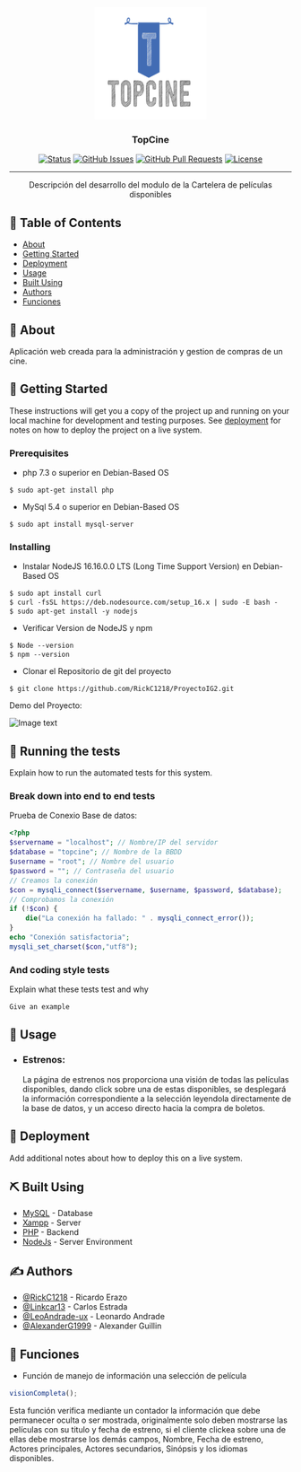 <p align="center">
  <a href="" rel="noopener">
 <img width=200px height=200px src="recursos/imagenes/logo-TopCine.png" alt="Project logo"></a>
</p>

<h3 align="center">TopCine</h3>

<div align="center">

[![Status](https://img.shields.io/badge/status-active-success.svg)]()
[![GitHub Issues](https://img.shields.io/github/issues/kylelobo/The-Documentation-Compendium.svg)](https://github.com/RickC1218/ProyectoIG2/issues)
[![GitHub Pull Requests](https://img.shields.io/github/issues-pr/kylelobo/The-Documentation-Compendium.svg)](https://github.com/RickC1218/ProyectoIG2/pulls)
[![License](https://img.shields.io/badge/license-GPL-blue.svg)](/LICENSE)

</div>

---

<p align="center"> Descripción del desarrollo del modulo de la Cartelera de películas disponibles
    <br> 
</p>

## 📝 Table of Contents

- [About](#about)
- [Getting Started](#getting_started)
- [Deployment](#deployment)
- [Usage](#usage)
- [Built Using](#built_using)
- [Authors](#authors)
- [Funciones](#Funciones)

## 🧐 About <a name = "about"></a>

Aplicación web creada para la administración y gestion de compras de un cine. 

## 🏁 Getting Started <a name = "getting_started"></a>

These instructions will get you a copy of the project up and running on your local machine for development and testing purposes. See [deployment](#deployment) for notes on how to deploy the project on a live system.

### Prerequisites


- php 7.3 o superior en Debian-Based OS
```
$ sudo apt-get install php
```
- MySql 5.4 o superior en Debian-Based OS
```
$ sudo apt install mysql-server
```

### Installing

- Instalar NodeJS 16.16.0.0 LTS (Long Time Support Version) en Debian-Based OS 

```
$ sudo apt install curl
$ curl -fsSL https://deb.nodesource.com/setup_16.x | sudo -E bash -
$ sudo apt-get install -y nodejs
```

- Verificar Version de NodeJS y npm

```
$ Node --version
$ npm --version
```
- Clonar el Repositorio de git del proyecto

```
$ git clone https://github.com/RickC1218/ProyectoIG2.git
```
Demo del Proyecto:

![Image text](./recursos/imagenes/Demo_estrenos.png)

## 🔧 Running the tests <a name = "tests"></a>

Explain how to run the automated tests for this system.

### Break down into end to end tests

Prueba de Conexio Base de datos:

```php
<?php
$servername = "localhost"; // Nombre/IP del servidor
$database = "topcine"; // Nombre de la BBDD
$username = "root"; // Nombre del usuario
$password = ""; // Contraseña del usuario
// Creamos la conexión
$con = mysqli_connect($servername, $username, $password, $database);
// Comprobamos la conexión
if (!$con) {
    die("La conexión ha fallado: " . mysqli_connect_error());
}
echo "Conexión satisfactoria";
mysqli_set_charset($con,"utf8");
```

### And coding style tests

Explain what these tests test and why

```
Give an example
```

## 🎈 Usage <a name="usage"></a>

- ### Estrenos:
    La página de estrenos nos proporciona una visión de todas las películas disponibles, dando click sobre una de estas disponibles, se desplegará la información correspondiente a la selección leyendola directamente de la base de datos, y un acceso directo hacia la compra de boletos.


## 🚀 Deployment <a name = "deployment"></a>

Add additional notes about how to deploy this on a live system.

## ⛏️ Built Using <a name = "built_using"></a>

- [MySQL](https://www.mysql.com/) - Database
- [Xampp](https://www.apachefriends.org/) - Server
- [PHP](https://www.php.net/manual/es/index.php) - Backend
- [NodeJs](https://nodejs.org/en/) - Server Environment

## ✍️ Authors <a name = "authors"></a>

- [@RickC1218](https://github.com/RickC1218) - Ricardo Erazo
- [@Linkcar13](https://github.com/Linkcar13) - Carlos Estrada
- [@LeoAndrade-ux](https://github.com/LeoAndrade-ux) - Leonardo Andrade
- [@AlexanderG1999](https://github.com/AlexanderG1999) - Alexander Guillin


## 🎉 Funciones <a name = "Funciones"></a>

- Función de manejo de información una selección de película
```js
visionCompleta();
```
Esta función verifica mediante un contador la información que debe permanecer oculta o ser mostrada, originalmente solo deben mostrarse las películas con su titulo y fecha de estreno, si el cliente clickea sobre una de ellas debe mostrarse los demás campos, Nombre, Fecha de estreno, Actores principales, Actores secundarios, Sinópsis y los idiomas disponibles.